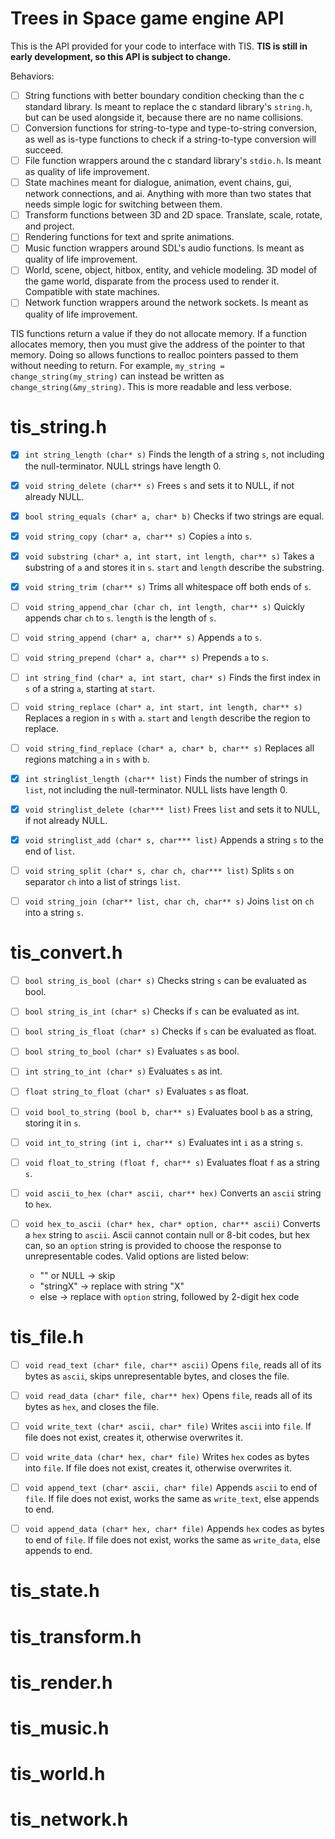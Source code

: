 # Trees in Space game engine API

This is the API provided for your code to interface with TIS.
**TIS is still in early development, so this API is subject to change.**

Behaviors:
- [ ] String functions with better boundary condition checking than the c 
standard library. Is meant to replace the c standard library's `string.h`, but 
can be used alongside it, because there are no name collisions.
- [ ] Conversion functions for string-to-type and type-to-string conversion, as 
well as is-type functions to check if a string-to-type conversion will succeed.
- [ ] File function wrappers around the c standard library's `stdio.h`.
Is meant as quality of life improvement.
- [ ] State machines meant for dialogue, animation, event chains, gui, network 
connections, and ai. Anything with more than two states that needs simple logic 
for switching between them.
- [ ] Transform functions between 3D and 2D space. Translate, scale, rotate, 
and project.
- [ ] Rendering functions for text and sprite animations.
- [ ] Music function wrappers around SDL's audio functions. Is meant as quality 
of life improvement.
- [ ] World, scene, object, hitbox, entity, and vehicle modeling. 3D model of 
the game world, disparate from the process used to render it. Compatible with
state machines.
- [ ] Network function wrappers around the network sockets. Is meant as quality 
of life improvement.

TIS functions return a value if they do not allocate memory. If a function 
allocates memory, then you must give the address of the pointer to that memory.
Doing so allows functions to realloc pointers passed to them without needing to 
return. For example, `my_string = change_string(my_string)` can instead be 
written as `change_string(&my_string)`. This is more readable and less verbose.

# tis_string.h

- [x] `int string_length (char* s)`
Finds the length of a string `s`, not including the null-terminator. NULL 
strings have length 0.

- [x] `void string_delete (char** s)`
Frees `s` and sets it to NULL, if not already NULL.

- [x] `bool string_equals (char* a, char* b)`
Checks if two strings are equal.

- [x] `void string_copy (char* a, char** s)`
Copies `a` into `s`.

- [x] `void substring (char* a, int start, int length, char** s)`
Takes a substring of `a` and stores it in `s`. `start` and `length`
describe the substring.

- [x] `void string_trim (char** s)`
Trims all whitespace off both ends of `s`.

- [ ] `void string_append_char (char ch, int length, char** s)`
Quickly appends char `ch` to `s`. `length` is the length of `s`.

- [ ] `void string_append (char* a, char** s)`
Appends `a` to `s`.

- [ ] `void string_prepend (char* a, char** s)`
Prepends `a` to `s`.

- [ ] `int string_find (char* a, int start, char* s)`
Finds the first index in `s` of a string `a`, starting at `start`.

- [ ] `void string_replace (char* a, int start, int length, char** s)`
Replaces a region in `s` with `a`. `start` and `length` describe the 
region to replace.

- [ ] `void string_find_replace (char* a, char* b, char** s)`
Replaces all regions matching `a` in `s` with `b`.

- [x] `int stringlist_length (char** list)`
Finds the number of strings in `list`, not including the null-terminator. 
NULL lists have length 0.

- [x] `void stringlist_delete (char*** list)`
Frees `list` and sets it to NULL, if not already NULL.

- [x] `void stringlist_add (char* s, char*** list)`
Appends a string `s` to the end of `list`.

- [ ] `void string_split (char* s, char ch, char*** list)`
Splits `s` on separator `ch` into a list of strings `list`.

- [ ] `void string_join (char** list, char ch, char** s)`
Joins `list` on `ch` into a string `s`.

# tis_convert.h

- [ ] `bool string_is_bool (char* s)`
Checks string `s` can be evaluated as bool.

- [ ] `bool string_is_int (char* s)`
Checks if `s` can be evaluated as int.

- [ ] `bool string_is_float (char* s)`
Checks if `s` can be evaluated as float.

- [ ] `bool string_to_bool (char* s)`
Evaluates `s` as bool.

- [ ] `int string_to_int (char* s)`
Evaluates `s` as int.

- [ ] `float string_to_float (char* s)`
Evaluates `s` as float.

- [ ] `void bool_to_string (bool b, char** s)`
Evaluates bool `b` as a string, storing it in `s`.

- [ ] `void int_to_string (int i, char** s)`
Evaluates int `i` as a string `s`.

- [ ] `void float_to_string (float f, char** s)`
Evaluates float `f` as a string `s`.

- [ ] `void ascii_to_hex (char* ascii, char** hex)`
Converts an `ascii` string to `hex`.

- [ ] `void hex_to_ascii (char* hex, char* option, char** ascii)`
Converts a `hex` string to `ascii`. Ascii cannot contain null or 8-bit 
codes, but hex can, so an `option` string is provided to choose the response to 
unrepresentable codes. Valid options are listed below:
	- "" or NULL -> skip
	- "stringX"    -> replace with string "X"
	- else       -> replace with `option` string, followed by 2-digit hex code

# tis_file.h

- [ ] `void read_text (char* file, char** ascii)`
Opens `file`, reads all of its bytes as `ascii`, skips unrepresentable 
bytes, and closes the file.

- [ ] `void read_data (char* file, char** hex)`
Opens `file`, reads all of its bytes as `hex`, and closes the file.

- [ ] `void write_text (char* ascii, char* file)`
Writes `ascii` into `file`. If file does not exist, creates it, otherwise 
overwrites it.

- [ ] `void write_data (char* hex, char* file)`
Writes `hex` codes as bytes into `file`. If file does not exist, creates 
it, otherwise overwrites it.

- [ ] `void append_text (char* ascii, char* file)`
Appends `ascii` to end of `file`. If file does not exist, works the same 
as `write_text`, else appends to end.

- [ ] `void append_data (char* hex, char* file)`
Appends `hex` codes as bytes to end of `file`. If file does not exist, 
works the same as `write_data`, else appends to end.

# tis_state.h

# tis_transform.h

# tis_render.h

# tis_music.h

# tis_world.h

# tis_network.h



